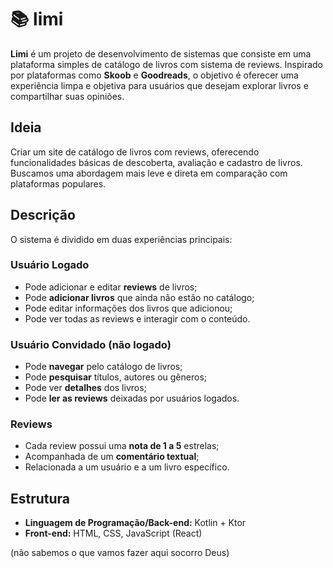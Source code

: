 # 📚 limi

**Limi** é um projeto de desenvolvimento de sistemas que consiste em uma plataforma simples de catálogo de livros com sistema de reviews. Inspirado por plataformas como **Skoob** e **Goodreads**, o objetivo é oferecer uma experiência limpa e objetiva para usuários que desejam explorar livros e compartilhar suas opiniões.


## Ideia 

Criar um site de catálogo de livros com reviews, oferecendo funcionalidades básicas de descoberta, avaliação e cadastro de livros. Buscamos uma abordagem mais leve e direta em comparação com plataformas populares.


## Descrição

O sistema é dividido em duas experiências principais:

### Usuário Logado
- Pode adicionar e editar **reviews** de livros;
- Pode **adicionar livros** que ainda não estão no catálogo;
- Pode editar informações dos livros que adicionou;
- Pode ver todas as reviews e interagir com o conteúdo.

### Usuário Convidado (não logado)
- Pode **navegar** pelo catálogo de livros;
- Pode **pesquisar** títulos, autores ou gêneros;
- Pode ver **detalhes** dos livros;
- Pode **ler as reviews** deixadas por usuários logados.

### Reviews
- Cada review possui uma **nota de 1 a 5** estrelas;
- Acompanhada de um **comentário textual**;
- Relacionada a um usuário e a um livro específico.

## Estrutura

- **Linguagem de Programação/Back-end:** Kotlin + Ktor
- **Front-end:** HTML, CSS, JavaScript (React)
  
(não sabemos o que vamos fazer aqui socorro Deus)
